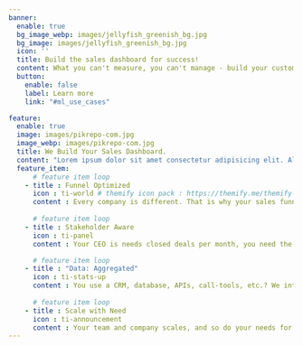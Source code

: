 ```yaml
---
banner:
  enable: true
  bg_image_webp: images/jellyfish_greenish_bg.jpg
  bg_image: images/jellyfish_greenish_bg.jpg
  icon: ''
  title: Build the sales dashboard for success!
  content: What you can't measure, you can't manage - build your custom sales dashboard with us now and see your profits grow.
  button:
    enable: false
    label: Learn more
    link: "#ml_use_cases"

feature:
  enable: true
  image: images/pikrepo-com.jpg
  image_webp: images/pikrepo-com.jpg
  title: We Build Your Sales Dashboard.
  content: "Lorem ipsum dolor sit amet consectetur adipisicing elit. Aliquam tempora itaque, autem dolores culpa cum mollitia voluptate nesciunt voluptatibus quasi."
  feature_item: 
      # feature item loop
    - title : Funnel Optimized
      icon : ti-world # themify icon pack : https://themify.me/themify-icons
      content : Every company is different. That is why your sales funnel needs the right metrics from the right sources.
      
      # feature item loop
    - title : Stakeholder Aware
      icon : ti-panel
      content : Your CEO is needs closed deals per month, you need the graphs per sales agent - no problem with the right tech.

      # feature item loop
    - title : "Data: Aggregated"
      icon : ti-stats-up
      content : You use a CRM, database, APIs, call-tools, etc.? We integrate it all into a centralised view for maximum transparency.
      
      # feature item loop
    - title : Scale with Need
      icon : ti-announcement
      content : Your team and company scales, and so do your needs for metrics. Our dashboards have future-growth built-in.
---
```

